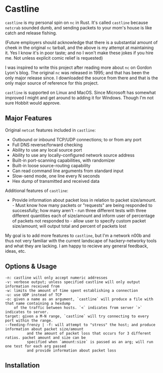 Castline
=======

`castline` is my personal spin on `nc` in Rust. It's
called `castline` because `netcrab` sounded dumb, and sending packets
to your mom's house is like catch and release fishing.

(Future employers should acknowledge that there is a substantial
amount of cheek in the original `nc` tarball, and the above is my attempt
at maintaining it. Yes I know it's in poor taste; and no I won't make these jokes
if you hire me. Not unless explicit comic relief is requested)

I was inspired to write this project after reading more about `nc`
on Gordon Lyon's blog.  The original `nc` was released in 1995;
and that has been the only major release since. I downloaded the source
from there and that is the only major source of reference for this project.

`castline` is supported on Linux and MacOS. Since Microsoft has somewhat
improved I might and get around to adding it for Windows. Though I'm not 
sure Hobbit would approve.

## Major Features

Original `netcat` features included in `castline`:

- Outbound or inbound TCP/UDP connections; to or from any port
- Full DNS reverse/forward checking
- Ability to use any local source port
- Ability to use any locally-configured network source address
- Built-in port-scanning capabilities, with randomizer
- Built-in loose source-routing capability
- Can read command line arguments from standard input
- Slow-send mode, one line every N seconds
- Hex dump of transmitted and received data

Additional features of `castline`:

- Provide information about packet loss in relation to packet size/amount.
      - Must know how many packets or "requests" are being 
        responded to successfully; how many aren't
      - run three different tests with three different quantities each of size/amount
        and inform user of percentage of packets not responded to
      - allow user to specify custom packet size/amount; will output total and
        percent of packets lost


My goal is to add more features to `castline`, but I'm a network n00b 
and thus not very familiar with the current landscape of hackery-networky
tools and what they are lacking. I am happy to recieve any 
general feedback, ideas, etc.

## Options & Usage

```
-n: castline will only accept numeric addresses
-v: verbose output; unless specified castline will only output information received from 
-w: limits the amount of time spent establishing a connection
-u: use UDP instead of TCP
-o: given a name as an argument, `castline` will produce a file with that name containing a hexdump 
    of the traffic between hosts. `<` indicates from server `>` indicates to server.
target: given a M-N range, `castline` will try connecting to every port within the range.
--feeding-frenzy | -f: will attempt to "stress" the host; and produce information about packet size/amount
          and the amount of packet loss that occurs for 3 different ratios. packet amount and size can be 
          specified when `amount:size` is passed as an arg; will run one test for each arg passed
          and provide information about packet loss
```

## Installation

